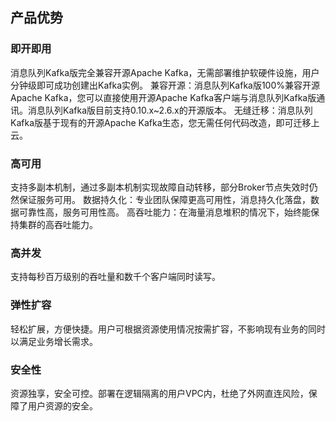 ## 产品优势

### 即开即用
消息队列Kafka版完全兼容开源Apache Kafka，无需部署维护软硬件设施，用户分钟级即可成功创建出Kafka实例。
兼容开源：消息队列Kafka版100%兼容开源Apache Kafka，您可以直接使用开源Apache Kafka客户端与消息队列Kafka版通讯。消息队列Kafka版目前支持0.10.x~2.6.x的开源版本。
无缝迁移：消息队列Kafka版基于现有的开源Apache Kafka生态，您无需任何代码改造，即可迁移上云。

### 高可用
支持多副本机制，通过多副本机制实现故障自动转移，部分Broker节点失效时仍然保证服务可用。
数据持久化：专业团队保障更高可用性，消息持久化落盘，数据可靠性高，服务可用性高。
高吞吐能力：在海量消息堆积的情况下，始终能保持集群的高吞吐能力。

### 高并发
支持每秒百万级别的吞吐量和数千个客户端同时读写。

### 弹性扩容
轻松扩展，方便快捷。用户可根据资源使用情况按需扩容，不影响现有业务的同时以满足业务增长需求。

### 安全性
资源独享，安全可控。部署在逻辑隔离的用户VPC内，杜绝了外网直连风险，保障了用户资源的安全。
